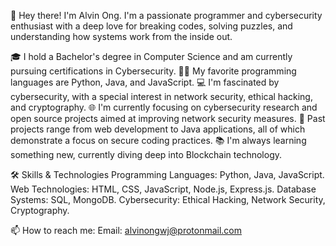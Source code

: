 👋 Hey there! I'm Alvin Ong.
I'm a passionate programmer and cybersecurity enthusiast with a deep love for breaking codes, solving puzzles, and understanding how systems work from the inside out.

🎓 I hold a Bachelor's degree in Computer Science and am currently pursuing certifications in Cybersecurity.
🧑‍💻 My favorite programming languages are Python, Java, and JavaScript.
💻 I'm fascinated by cybersecurity, with a special interest in network security, ethical hacking, and cryptography.
🌐 I'm currently focusing on cybersecurity research and open source projects aimed at improving network security measures.
🔭 Past projects range from web development to Java applications, all of which demonstrate a focus on secure coding practices.
📚 I'm always learning something new, currently diving deep into Blockchain technology.

🛠 Skills & Technologies
Programming Languages: Python, Java, JavaScript.
Web Technologies: HTML, CSS, JavaScript, Node.js, Express.js.
Database Systems: SQL, MongoDB.
Cybersecurity: Ethical Hacking, Network Security, Cryptography.

📫 How to reach me:
Email: alvinongwj@protonmail.com
